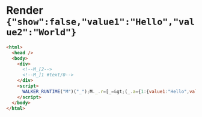 # Render `{"show":false,"value1":"Hello","value2":"World"}`

```html
<html>
  <head />
  <body>
    <div>
      <!--M_[2-->
      <!--M_]1 #text/0-->
    </div>
    <script>
      WALKER_RUNTIME("M")("_");M._.r=[_=&gt;(_.a={1:{value1:"Hello",value2:"World"}}),0]
    </script>
  </body>
</html>
```
